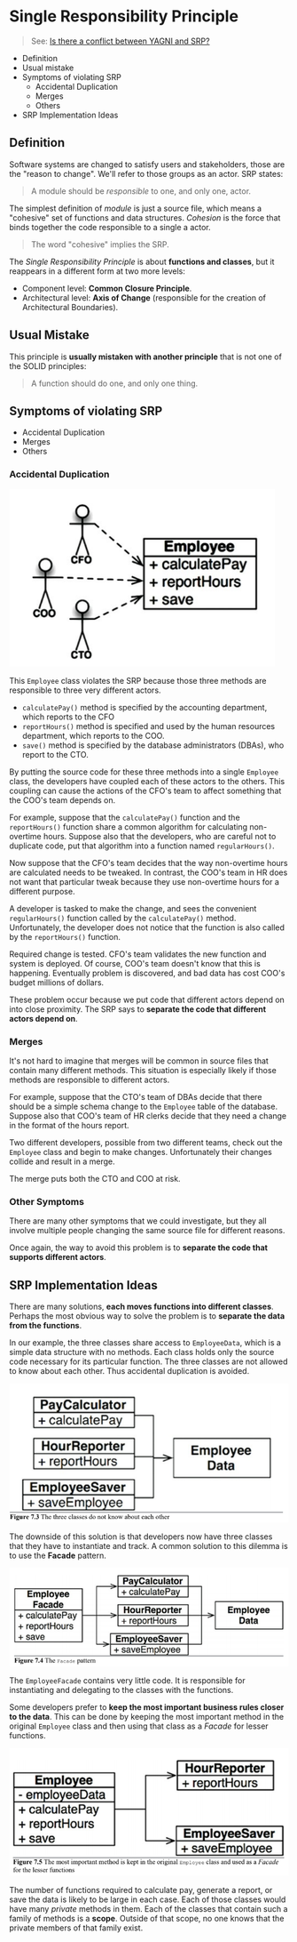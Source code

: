 # Single Responsibility Principle

> See: [Is there a conflict between YAGNI and SRP?](https://softwareengineering.stackexchange.com/a/401801)

* Definition
* Usual mistake
* Symptoms of violating SRP
    * Accidental Duplication
    * Merges
    * Others
* SRP Implementation Ideas

## Definition

Software systems are changed to satisfy users and stakeholders, those are the "reason to change". We'll refer to those groups as an actor. SRP states:

> A module should be _responsible_ to one, and only one, actor.

The simplest definition of _module_ is just a source file, which means a "cohesive" set of functions and data structures. _Cohesion_ is the force that binds together the code responsible to a single a actor.

> The word "cohesive" implies the SRP.

The _Single Responsibility Principle_ is about __functions and classes__, but it reappears in a different form at two more levels:

* Component level: __Common Closure Principle__.
* Architectural level: __Axis of Change__ (responsible for the creation of Architectural Boundaries).

## Usual Mistake

This principle is __usually mistaken with another principle__ that is not one of the SOLID principles:

> A function should do one, and only one thing.

## Symptoms of violating SRP

* Accidental Duplication
* Merges
* Others

### Accidental Duplication

![accidental duplication](./srp-violation-1.png)

This `Employee` class violates the SRP because those three methods are responsible to three very different actors.

* `calculatePay()` method is specified by the accounting department, which reports to the CFO
* `reportHours()` method is specified and used by the human resources department, which reports to the COO.
* `save()` method is specified by the database administrators (DBAs), who report to the CTO.

By putting the source code for these three methods into a single `Employee` class, the developers have coupled each of these actors to the others. This coupling can cause the actions of the CFO's team to affect something that the COO's team depends on.

For example, suppose that the `calculatePay()` function and the `reportHours()` function share a common algorithm for calculating non-overtime hours. Suppose also that the developers, who are careful not to duplicate code, put that algorithm into a function named `regularHours()`.

Now suppose that the CFO's team decides that the way non-overtime hours are calculated needs to be tweaked. In contrast, the COO's team in HR does not want that particular tweak because they use non-overtime hours for a different purpose.

A developer is tasked to make the change, and sees the convenient `regularHours()` function called by the `calculatePay()` method. Unfortunately, the developer does not notice that the function is also called by the `reportHours()` function.

Required change is tested. CFO's team validates the new function and system is deployed. Of course, COO's team doesn't know that this is happening. Eventually problem is discovered, and bad data has cost COO's budget millions of dollars.

These problem occur because we put code that different actors depend on into close proximity. The SRP says to __separate the code that different actors depend on__.

### Merges

It's not hard to imagine that merges will be common in source files that contain many different methods. This situation is especially likely if those methods are responsible to different actors.

For example, suppose that the CTO's team of DBAs decide that there should be a simple schema change to the `Employee` table of the database. Suppose also that COO's team of HR clerks decide that they need a change in the format of the hours report.

Two different developers, possible from two different teams, check out the `Employee` class and begin to make changes. Unfortunately their changes collide and result in a merge.

The merge puts both the CTO and COO at risk.

### Other Symptoms

There are many other symptoms that we could investigate, but they all involve multiple people changing the same source file for different reasons.

Once again, the way to avoid this problem is to __separate the code that supports different actors__.

## SRP Implementation Ideas

There are many solutions, __each moves functions into different classes__. Perhaps the most obvious way to solve the problem is to __separate the data from the functions__.

In our example, the three classes share access to `EmployeeData`, which is a simple data structure with no methods. Each class holds only the source code necessary for its particular function. The three classes are not allowed to know about each other. Thus accidental duplication is avoided.

![srp-solution-1](./srp-solution-1.png)

The downside of this solution is that developers now have three classes that they have to instantiate and track. A common solution to this dilemma is to use the __Facade__ pattern.

![srp-solution-2](./srp-solution-2.png)

The `EmployeeFacade` contains very little code. It is responsible for instantiating and delegating to the classes with the functions.

Some developers prefer to __keep the most important business rules closer to the data__. This can be done by keeping the most important method in the original `Employee` class and then using that class as a _Facade_ for lesser functions.

![srp-solution-3](./srp-solution-3.png)

The number of functions required to calculate pay, generate a report, or save the data is likely to be large in each case. Each of those classes would have many _private_ methods in them. Each of the classes that contain such a family of methods is a __scope__. Outside of that scope, no one knows that the private members of that family exist.
